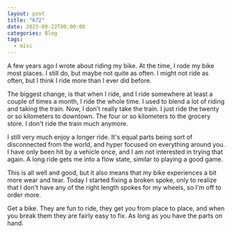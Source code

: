 ```yaml
---
layout: post
title: "672"
date: 2025-09-22T00:00:00
categories: Blog
tags:
  - misc
---
```

A few years ago I wrote about riding my bike. At the time, I rode my bike most places. I still do, but maybe not quite as often. I might not ride as often, but I think I ride more than I ever did before.

The biggest change, is that when I ride, and I ride somewhere at least a couple of times a month, I ride the whole time. I used to blend a lot of riding and taking the train. Now, I don’t really take the train. I just ride the twenty or so kilometers to downtown. The four or so kilometers to the grocery store. I don't ride the train much anymore.

I still very much enjoy a longer ride. It's equal parts being sort of disconnected from the world, and hyper focused on everything around you. I have only been hit by a vehicle once, and I am not interested in trying that again. A long ride gets me into a flow state, similar to playing a good game.

This is all well and good, but it also means that my bike experiences a bit more wear and tear. Today I started fixing a broken spoke, only to realize that I don't have any of the right length spokes for my wheels, so I'm off to order more. 

Get a bike. They are fun to ride, they get you from place to place, and when you break them they are fairly easy to fix. As long as you have the parts on hand. 